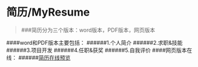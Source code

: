 # 简历/MyResume
>###简历分为三个版本：word版本，PDF版本，网页版本

####word和PDF版本主要包括：
######1.个人简介
######2.求职&技能
######3.项目开发
######4.任职&获奖
######5.自我评价
####网页版本在线：
######[简历在线预览](http://zhangjinxin.sinaapp.com)
